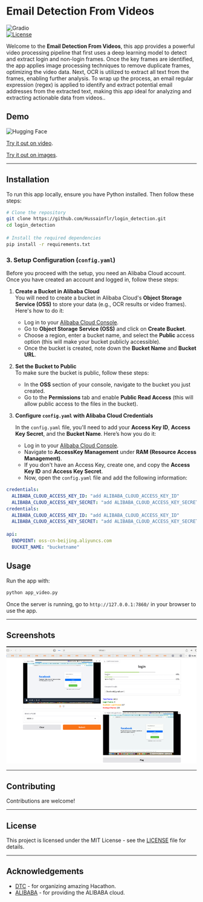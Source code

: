 
# Email Detection From Videos

![Gradio](https://img.shields.io/badge/Gradio-App-blue)  
[![License](https://img.shields.io/badge/License-MIT-green)](LICENSE)

Welcome to the **Email Detection From Videos**, this app provides a powerful video processing pipeline that first uses a deep learning model to detect and extract login and non-login frames. Once the key frames are identified, the app applies image processing techniques to remove duplicate frames, optimizing the video data. Next, OCR is utilized to extract all text from the frames, enabling further analysis. To wrap up the process, an email regular expression (regex) is applied to identify and extract potential email addresses from the extracted text, making this app ideal for analyzing and extracting actionable data from videos..

## Demo 

![Hugging Face](https://huggingface.co/front/assets/huggingface_logo.svg)

[Try it out on video](https://huggingface.co/spaces/Hussain5/Email-Detection-From-Videos).

[Try it out on images](https://huggingface.co/spaces/Hussain5/Email-Detection-From-Images).

---


## Installation

To run this app locally, ensure you have Python installed. Then follow these steps:

```bash
# Clone the repository
git clone https://github.com/Hussainflr/login_detection.git
cd login_detection

# Install the required dependencies
pip install -r requirements.txt
```
### 3. Setup Configuration (`config.yaml`)

Before you proceed with the setup, you need an Alibaba Cloud account. Once you have created an account and logged in, follow these steps:

1. **Create a Bucket in Alibaba Cloud**  
   You will need to create a bucket in Alibaba Cloud's **Object Storage Service (OSS)** to store your data (e.g., OCR results or video frames). Here's how to do it:
   
   - Log in to your [Alibaba Cloud Console](https://home.console.aliyun.com/).
   - Go to **Object Storage Service (OSS)** and click on **Create Bucket**.
   - Choose a region, enter a bucket name, and select the **Public** access option (this will make your bucket publicly accessible).
   - Once the bucket is created, note down the **Bucket Name** and **Bucket URL**.

2. **Set the Bucket to Public**  
   To make sure the bucket is public, follow these steps:
   - In the **OSS** section of your console, navigate to the bucket you just created.
   - Go to the **Permissions** tab and enable **Public Read Access** (this will allow public access to the files in the bucket).

3. **Configure `config.yaml` with Alibaba Cloud Credentials**
   
   In the `config.yaml` file, you'll need to add your **Access Key ID**, **Access Key Secret**, and the **Bucket Name**. Here’s how you do it:

   - Log in to your [Alibaba Cloud Console](https://home.console.aliyun.com/).
   - Navigate to **AccessKey Management** under **RAM (Resource Access Management)**.
   - If you don't have an Access Key, create one, and copy the **Access Key ID** and **Access Key Secret**.
   - Now, open the `config.yaml` file and add the following information:

```yaml
credentials:
  ALIBABA_CLOUD_ACCESS_KEY_ID: "add ALIBABA_CLOUD_ACCESS_KEY_ID"
  ALIBABA_CLOUD_ACCESS_KEY_SECRET: "add ALIBABA_CLOUD_ACCESS_KEY_SECRET here"
credentials:
  ALIBABA_CLOUD_ACCESS_KEY_ID: "add ALIBABA_CLOUD_ACCESS_KEY_ID"
  ALIBABA_CLOUD_ACCESS_KEY_SECRET: "add ALIBABA_CLOUD_ACCESS_KEY_SECRET here"

api:
  ENDPOINT: oss-cn-beijing.aliyuncs.com
  BUCKET_NAME: "bucketname"
```

## Usage

Run the app with:

```bash
python app_video.py
```

Once the server is running, go to `http://127.0.0.1:7860/` in your browser to use the app.




---

## Screenshots

![App Screenshot](sc1.png)

---

## Contributing

Contributions are welcome! 

---

## License

This project is licensed under the MIT License - see the [LICENSE](LICENSE) file for details.

---

## Acknowledgements

- [DTC](https://www.dbs.com) - for organizing amazing Hacathon.
- [ALIBABA](https://www.aliyun.com/) - for providing the ALIBABA cloud.
